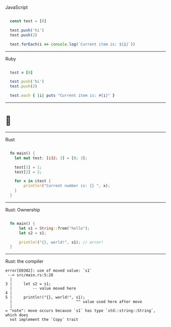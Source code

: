 JavaScript
```js

  const test = [0]

  test.push('hi')
  test.push(2)

  test.forEach(i => console.log(`Current item is: ${i}`))


```

---

Ruby
```ruby

  test = [0]

  test.push('hi')
  test.push(2)

  test.each { |i| puts "Current item is: #{i}" }


```

---

# 🤯

---

Rust

```rust

  fn main() {
    let mut test: [i32; 3] = [0; 3];

    test[1] = 1;
    test[2] = 2;

    for x in &test {
        println!("Current number is: {} ", x);
    }
  }


```

---

Rust: Ownership

```rust

  fn main() {
      let s1 = String::from("hello");
      let s2 = s1;

      println!("{}, world!", s1); // error!
  }


```

---

Rust: the compiler

```text
error[E0382]: use of moved value: `s1`
 --> src/main.rs:5:28
  |
3 |     let s2 = s1;
  |         -- value moved here
4 |
5 |     println!("{}, world!", s1);
  |                            ^^ value used here after move
  |
= "note": move occurs because `s1` has type `std::string::String`, which does
  not implement the `Copy` trait
```
